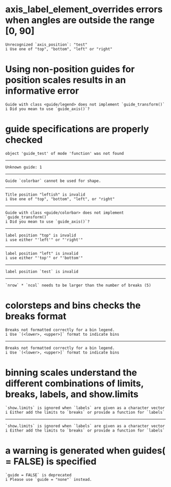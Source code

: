 # axis_label_element_overrides errors when angles are outside the range [0, 90]

    Unrecognized `axis_position`: "test"
    i Use one of "top", "bottom", "left" or "right"

# Using non-position guides for position scales results in an informative error

    Guide with class <guide/legend> does not implement `guide_transform()`
    i Did you mean to use `guide_axis()`?

# guide specifications are properly checked

    object 'guide_test' of mode 'function' was not found

---

    Unknown guide: 1

---

    Guide `colorbar` cannot be used for shape.

---

    Title position "leftish" is invalid
    i Use one of "top", "bottom", "left", or "right"

---

    Guide with class <guide/colorbar> does not implement `guide_transform()`
    i Did you mean to use `guide_axis()`?

---

    label position "top" is invalid
    i use either "'left'" or "'right'"

---

    label position "left" is invalid
    i use either "'top'" or "'bottom'"

---

    label position `test` is invalid

---

    `nrow` * `ncol` needs to be larger than the number of breaks (5)

# colorsteps and bins checks the breaks format

    Breaks not formatted correctly for a bin legend.
    i Use `(<lower>, <upper>]` format to indicate bins

---

    Breaks not formatted correctly for a bin legend.
    i Use `(<lower>, <upper>]` format to indicate bins

# binning scales understand the different combinations of limits, breaks, labels, and show.limits

    `show.limits` is ignored when `labels` are given as a character vector
    i Either add the limits to `breaks` or provide a function for `labels`

---

    `show.limits` is ignored when `labels` are given as a character vector
    i Either add the limits to `breaks` or provide a function for `labels`

# a warning is generated when guides(<scale> = FALSE) is specified

    `guide = FALSE` is deprecated
    i Please use `guide = "none"` instead.

